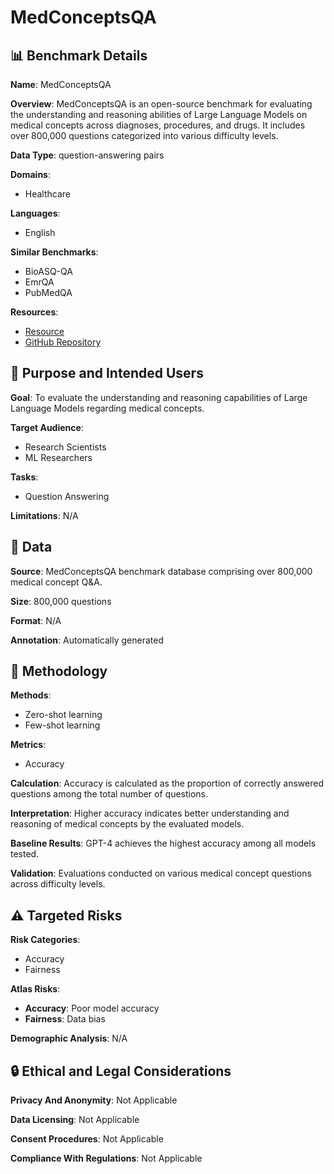 # MedConceptsQA

## 📊 Benchmark Details

**Name**: MedConceptsQA

**Overview**: MedConceptsQA is an open-source benchmark for evaluating the understanding and reasoning abilities of Large Language Models on medical concepts across diagnoses, procedures, and drugs. It includes over 800,000 questions categorized into various difficulty levels.

**Data Type**: question-answering pairs

**Domains**:
- Healthcare

**Languages**:
- English

**Similar Benchmarks**:
- BioASQ-QA
- EmrQA
- PubMedQA

**Resources**:
- [Resource](https://huggingface.co/datasets/ofir408/MedConceptsQA)
- [GitHub Repository](https://github.com/nadavlab/MedConceptsQA)

## 🎯 Purpose and Intended Users

**Goal**: To evaluate the understanding and reasoning capabilities of Large Language Models regarding medical concepts.

**Target Audience**:
- Research Scientists
- ML Researchers

**Tasks**:
- Question Answering

**Limitations**: N/A

## 💾 Data

**Source**: MedConceptsQA benchmark database comprising over 800,000 medical concept Q&A.

**Size**: 800,000 questions

**Format**: N/A

**Annotation**: Automatically generated

## 🔬 Methodology

**Methods**:
- Zero-shot learning
- Few-shot learning

**Metrics**:
- Accuracy

**Calculation**: Accuracy is calculated as the proportion of correctly answered questions among the total number of questions.

**Interpretation**: Higher accuracy indicates better understanding and reasoning of medical concepts by the evaluated models.

**Baseline Results**: GPT-4 achieves the highest accuracy among all models tested.

**Validation**: Evaluations conducted on various medical concept questions across difficulty levels.

## ⚠️ Targeted Risks

**Risk Categories**:
- Accuracy
- Fairness

**Atlas Risks**:
- **Accuracy**: Poor model accuracy
- **Fairness**: Data bias

**Demographic Analysis**: N/A

## 🔒 Ethical and Legal Considerations

**Privacy And Anonymity**: Not Applicable

**Data Licensing**: Not Applicable

**Consent Procedures**: Not Applicable

**Compliance With Regulations**: Not Applicable
